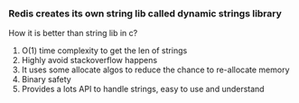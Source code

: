 ### Redis creates its own string lib called dynamic strings library

How it is better than string lib in c?
1. O(1) time complexity to get the len of strings
2. Highly avoid stackoverflow happens
3. It uses some allocate algos to reduce the chance to re-allocate memory
4. Binary safety
5. Provides a lots API to handle strings, easy to use and understand
